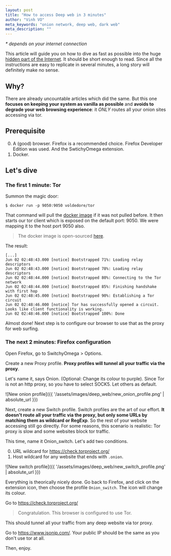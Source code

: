 ```yaml
---
layout: post
title: "How to access Deep web in 3 minutes"
author: "Vinh VO"
meta_keywords: "onion network, deep web, dark web"
meta_description: ""
---
```


_\* depends on your internet connection_

This article will guide you on how to dive as fast as possible into the huge [hidden part of the Internet][3]. It should be short enough to read. Since all the instructions are easy to replicate in several minutes, a long story will definitely make no sense.

## Why?

There are already uncountable articles which did the same. But this one **focuses on keeping your system as vanilla as possible** and **avoids to degrade your web browsing experience**: it _ONLY_ routes all your onion sites accessing via tor.

## Prerequisite

0. A (good) browser. Firefox is a recommended choice. Firefox Developer Edition was used. And the SwtichyOmega extension.
0. Docker.

## Let's dive

### The first 1 minute: Tor

Summon the magic door:

```
$ docker run -p 9050:9050 voldedore/tor
```

That command will pull the [docker image][1] if it was not pulled before. It then starts our tor client which is exposed on the default port: 9050. We were mapping it to the host port 9050 also.

>
> The docker image is open-sourced [here][2].
>

The result:

```
[...]
Jun 02 02:48:43.000 [notice] Bootstrapped 71%: Loading relay descriptors
Jun 02 02:48:43.000 [notice] Bootstrapped 78%: Loading relay descriptors
Jun 02 02:48:44.000 [notice] Bootstrapped 80%: Connecting to the Tor network
Jun 02 02:48:44.000 [notice] Bootstrapped 85%: Finishing handshake with first hop
Jun 02 02:48:45.000 [notice] Bootstrapped 90%: Establishing a Tor circuit
Jun 02 02:48:46.000 [notice] Tor has successfully opened a circuit. Looks like client functionality is working.
Jun 02 02:48:46.000 [notice] Bootstrapped 100%: Done
```

Almost done! Next step is to configure our browser to use that as the proxy for web surfing.

### The next 2 minutes: Firefox configuration

Open Firefox, go to SwitchyOmega > Options.

Create a new Proxy profile. **Proxy profiles will tunnel all your traffic via the proxy**.

Let's name it, says Onion. (Optional: Change its colour to purple). Since Tor is not an http proxy, so you have to select SOCK5. Let others as default.

![New onion profile]({{ '/assets/images/deep_web/new_onion_profile.png' | absolute_url }})

Next, create a new Switch profile. Switch profiles are the art of our effort. **It doesn't route all your traffic via the proxy, but only some URLs by matching them as wildcard or RegExp**. So the rest of your website accessing still go directly. For some reasons, this scenario is realistic: Tor proxy is slow and some websites block tor traffic.

This time, name it Onion_switch. Let's add two conditions.

0. URL wildcard for https://check.torproject.org/
0. Host wildcard for any website that ends with `.onion`.

![New switch profile]({{ '/assets/images/deep_web/new_switch_profile.png' | absolute_url }})

Everything is theorically nicely done. Go back to Firefox, and click on the extension icon, then choose the profile `Onion_switch`. The icon will change its colour. 

Go to https://check.torproject.org/ 

> Congratulation. This browser is configured to use Tor.

This should tunnel all your traffic from any deep website via tor proxy.

Go to https://www.jsonip.com/. Your public IP should be the same as you don't use tor at all.

Then, enjoy.

[1]: https://hub.docker.com/r/voldedore/tor
[2]: https://github.com/voldedore/docker-tor
[3]: https://i0.kym-cdn.com/photos/images/original/001/085/082/12e.png

